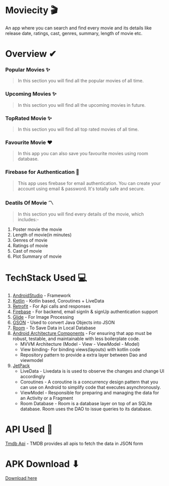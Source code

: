 # Moviecity 🎬
An app where you can search and find every movie and its details like release date, ratings, cast, genres, summary, length of movie etc.

# Overview ✔

### Popular Movies ✨
>In this section you will find all the popular movies of all time.

### Upcoming Movies ✨
>In this section you will find all the upcoming movies in future.

### TopRated Movie ✨
>In this section you will find all top rated movies of all time.

### Favourite Movie ❤
>In this app you can also save you favourite movies using room database.

### Firebase for Authentication 🔐
>This app uses firebase for email authentication. You can create your account using email & password. It's totally safe and secure.

### Deatils Of Movie 〽
>In this section you will find every details of the movie, which includes:-

1. Poster movie the movie
2. Length of movie(in minutes)
3. Genres of movie
4. Ratings of movie
5. Cast of movie
6. Plot Summary of movie


# TechStack Used 💻

1. [AndroidStudio](https://developer.android.com/) - Framework
2. [Kotlin](https://kotlinlang.org/) - Kotlin based, Coroutines + LiveData
3. [Retrofit](https://square.github.io/retrofit/) - For Api calls and responses
4. [Firebase](https://firebase.google.com/) - For backend, email signIn & signUp authentication support
5. [Glide](https://github.com/bumptech/glide) - For Image Processing
6. [GSON](https://github.com/google/gson) - Used to convert Java Objects into JSON
7. [Room](https://developer.android.com/training/data-storage/room) - To Save Data in Local Database 
8. [Android Architecture Components](https://developer.android.com/jetpack/guide) - For ensuring that app must be robust, testable, and maintainable with less boilerplate code.
    * MVVM Architecture (Model - View - ViewModel - Model)
    * View binding- For binding views(layouts) with kotlin code
    * Repository pattern to provide a extra layer between Dao and viewmodel
9. [JetPack](https://developer.android.com/jetpack/getting-started)
   * LiveData - Livedata is is used to observe the changes and change UI accordingly
   * Coroutines - A coroutine is a concurrency design pattern that you can use on Android to simplify code that executes asynchronously. 
   * ViewModel - Responsible for preparing and managing the data for an Activity or a Fragment
   * Room Database -  Room is a database layer on top of an SQLite database. Room uses the DAO to issue queries to its database.

# API Used 📍

[Tmdb Api](https://developers.themoviedb.org/3) - TMDB provides all apis to fetch the data in JSON form

# APK Download ⬇

[Download here](https://github.com/Vishnu-Murti-Pandey/Moviecity/blob/master/APK/app-debug.apk)










